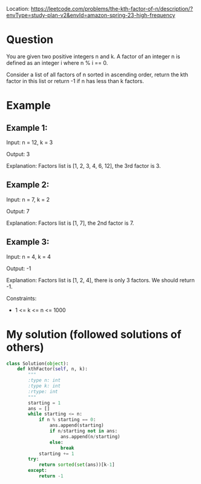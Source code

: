 Location: https://leetcode.com/problems/the-kth-factor-of-n/description/?envType=study-plan-v2&envId=amazon-spring-23-high-frequency
# Question
You are given two positive integers n and k. A factor of an integer n is defined as an integer i where n % i == 0.

Consider a list of all factors of n sorted in ascending order, return the kth factor in this list or return -1 if n has less than k factors.
 
# Example

## Example 1:

Input: n = 12, k = 3

Output: 3

Explanation: Factors list is [1, 2, 3, 4, 6, 12], the 3rd factor is 3.

## Example 2:

Input: n = 7, k = 2

Output: 7

Explanation: Factors list is [1, 7], the 2nd factor is 7.

## Example 3:

Input: n = 4, k = 4

Output: -1

Explanation: Factors list is [1, 2, 4], there is only 3 factors. We should return -1.
 
Constraints:

- 1 <= k <= n <= 1000
 

# My solution (followed solutions of others)
```python
class Solution(object):
    def kthFactor(self, n, k):
        """
        :type n: int
        :type k: int
        :rtype: int
        """
        starting = 1
        ans = []
        while starting <= n:
            if n % starting == 0:
                ans.append(starting)
                if n/starting not in ans:
                    ans.append(n/starting)
                else:
                    break
            starting += 1
        try:
            return sorted(set(ans))[k-1]
        except:
            return -1

        
```
